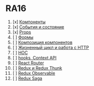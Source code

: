 # RA16

1. [x] [Компоненты](components)
1. [x] [События и состояние](events-state)
1. [x] [Props](props)
1. [ ] [Формы](forms)
1. [ ] [Композиция компонентов](composition)
1. [ ] [Жизненный цикл и работа с HTTP](lifecycle-http)
1. [ ] [HOC](hoc)
1. [ ] [hooks, Context API](context)
1. [ ] [React Router](router)
1. [ ] [Redux и Redux Thunk](redux)
1. [ ] [Redux Observable](observable)
1. [ ] [Redux Saga](saga)
